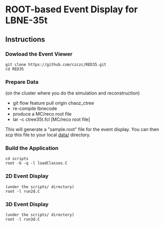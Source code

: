 # ROOT-based Event Display for LBNE-35t

## Instructions

### Dowload the Event Viewer 

    git clone https://github.com/czczc/RED35.git
    cd RED35

### Prepare Data 

(on the cluster where you do the simulation and reconstruction)

* git flow feature pull origin chaoz_ctree
* re-compile lbnecode
* produce a MC/reco root file
* lar -c ctree35t.fcl [MC/reco root file]


This will generate a "sample.root" file for the event display. You can then scp this file to your local [data/](https://github.com/czczc/RED35/tree/master/data) directory.

### Build the Application
    cd scripts
    root -b -q -l loadClasses.C

### 2D Event Display
    (under the scripts/ directory)
    root -l run2d.C

### 3D Event Display
    (under the scripts/ directory)
    root -l run3d.C
